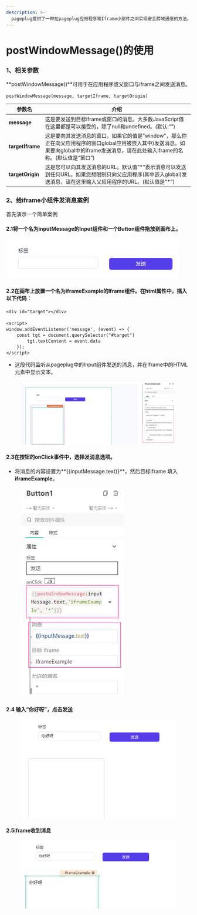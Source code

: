 ```yaml
---
description: >-
  pageplug提供了一种在pageplug应用程序和Iframe小部件之间实现安全跨域通信的方法。假设您正在构建一个应用程序，其中包含一个嵌入外部页面的Iframe组件，并希望在外部页面和pageplug应用程序之间发布消息。
---
```


# postWindowMessage()的使用

### 1、相关参数

**postWindowMessage()**可用于在应用程序或父窗口与iframe之间发送消息。

```
postWindowMessage(message, targetIframe, targetOrigin)
```

| 参数名              | 介绍                                                                                                             |
| ---------------- | -------------------------------------------------------------------------------------------------------------- |
| **message**      | 这是要发送到目标iframe或窗口的消息。大多数JavaScript值在这里都是可以接受的，除了null和undefined。(默认:“”)                                         |
| **targetIframe** | 这是要向其发送消息的窗口。如果它的值是"window"，那么你正在向父应用程序的窗口global应用被嵌入其中)发送消息。如果要向global中的iframe发送消息，请在此处输入iframe的名称。(默认值是“窗口”) |
| **targetOrigin** | 这是您可以向其发送消息的URL。默认值“\*”表示消息可以发送到任何URL。如果您想限制只向父应用程序(其中嵌入global)发送消息，请在这里输入父应用程序的URL。(默认值是“\*”)                 |

### 2、给iframe小组件发消息案例

首先演示一个简单案例

#### &#x20;       2.1将一个名为inputMessage的Input组件和一个Button组件拖放到画布上。

![](<../../.gitbook/assets/image (14).png>)

#### &#x20;       2.2在画布上放置一个名为iframeExample的Iframe组件。在html属性中，插入以下代码：

```
<div id="target"></div>

<script>
window.addEventListener('message', (event) => {
    const tgt = document.querySelector("#target")
        tgt.textContent = event.data
    });
</script>
```

* 这段代码监听从pageplug中的Input组件发送的消息，并在Iframe中的HTML元素中显示文本。

<figure><img src="../../.gitbook/assets/image (19).png" alt=""><figcaption></figcaption></figure>

#### &#x20;       2.3在按钮的**onClick**事件中，选择**发消息**选项。

* 将消息的内容设置为**\{{inputMessage.text\}}**。然后目标iframe 填入 **iframeExample**。

<figure><img src="../../.gitbook/assets/image (197).png" alt=""><figcaption></figcaption></figure>

#### &#x20;       2.4 输入“你好呀”，点击**发送**

<figure><img src="../../.gitbook/assets/image (16).png" alt=""><figcaption></figcaption></figure>

#### &#x20;       2.5iframe收到消息

<figure><img src="../../.gitbook/assets/image (17).png" alt=""><figcaption></figcaption></figure>

